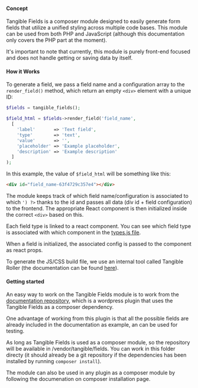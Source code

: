 #### Concept

Tangible Fields is a composer module designed to easily generate form fields that utilize a unified styling across multiple code bases. This module can be used from both PHP and JavaScript (although this documentation only covers the PHP part at the moment).

It's important to note that currently, this module is purely front-end focused and does not handle getting or saving data by itself.

#### How it Works

To generate a field, we pass a field name and a configuration array to the `render_field()` method, which return an empty `<div>` element with a unique ID:

```php
$fields = tangible_fields();

$field_html = $fields->render_field('field_name', 
  [
    'label'       => 'Text field',
    'type'        => 'text',
    'value'       => '',
    'placeholder' => 'Example placeholder',
    'description' => 'Example description'
  ]
);
```

In this example, the value of `$field_html` will be something like this: 
```html
<div id="field_name-63f4729c357e4"></div>
```

The module keeps track of which field name/configuration is associated to which `') ?>` thanks to the id and passes all data (div id + field configuration) to the frontend. The appropriate React component is then initialized inside the correct `<div>` based on this.

Each field type is linked to a react component. You can see which field type is associated with which component in the [types.js file](https://github.com/tangibleinc/tangible-fields-module/tree/main/assets/src/types.js).

When a field is initialized, the associated config is passed to the component as react props.

To generate the JS/CSS build file, we use an internal tool called Tangible Roller (the documentation can be found [here](https://develop.tangible.one/tools/roller)).

#### Getting started

An easy way to work on the Tangible Fields module is to work from the [documentation repository](https://github.com/tangibleinc/tangible-fields-example/), which is a wordpress plugin that uses the Tangible Fields as a composer dependency.

One advantage of working from this plugin is that all the possible fields are already included in the documentation as example, an can be used for testing.

As long as Tangible Fields is used as a composer module, so the repository will be available in /vendor/tangible/fields. You can work in this folder directy (it should already be a git repository if the dependencies has been installed by running `composer install`).

The module can also be used in any plugin as a composer module by following the documenation on composer installation page.

